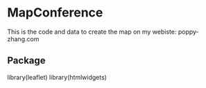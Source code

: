 # MapConference
This is the code and data to create the map on my webiste: poppy-zhang.com

## Package

library(leaflet)
library(htmlwidgets)
